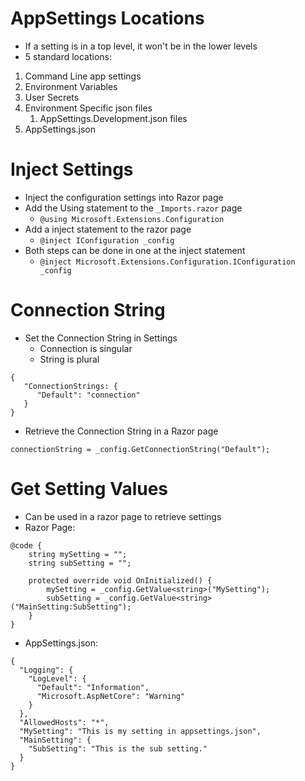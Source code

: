 
# AppSettings Locations

- If a setting is in a top level, it won't be in the lower levels
- 5 standard locations:
1. Command Line app settings
2. Environment Variables
3. User Secrets 
4. Environment Specific json files
   1. AppSettings.Development.json files
5. AppSettings.json

# Inject Settings

- Inject the configuration settings into Razor page
- Add the Using statement to the `_Imports.razor` page
  - `@using Microsoft.Extensions.Configuration`
- Add a inject statement to the razor page
  - `@inject IConfiguration _config`
- Both steps can be done in one at the inject statement
  - `@inject Microsoft.Extensions.Configuration.IConfiguration _config`

# Connection String

- Set the Connection String in Settings
  - Connection is singular
  - String is plural
```
{
   "ConnectionStrings: {
      "Default": "connection"
   }
}
```
- Retrieve the Connection String in a Razor page
```
connectionString = _config.GetConnectionString("Default");
```

# Get Setting Values

- Can be used in a razor page to retrieve settings
- Razor Page:
```
@code {
    string mySetting = "";
    string subSetting = "";

    protected override void OnInitialized() {
        mySetting = _config.GetValue<string>("MySetting");
        subSetting = _config.GetValue<string>("MainSetting:SubSetting");
    }
}
```
- AppSettings.json:
```
{
  "Logging": {
    "LogLevel": {
      "Default": "Information",
      "Microsoft.AspNetCore": "Warning"
    }
  },
  "AllowedHosts": "*",
  "MySetting": "This is my setting in appsettings.json",
  "MainSetting": {
    "SubSetting": "This is the sub setting."
  }
}
```



